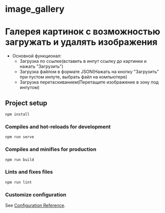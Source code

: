 # image_gallery

# Галерея картинок с возможностью загружать и удалять изображения
- Основной функционал:
    - Загрузка по ссылке(вставить в инпут ссылку до картинки и нажать "Загрузить")
    - Загрузка файлом в формате JSON(Нажать на кнопку "Загрузить" при пустом инпуте, выбрать файл на компьютере)
    - Загрузка перетаскиванием(Перетащите изображение в зону под инпутом)

## Project setup
```
npm install
```

### Compiles and hot-reloads for development
```
npm run serve
```

### Compiles and minifies for production
```
npm run build
```

### Lints and fixes files
```
npm run lint
```

### Customize configuration
See [Configuration Reference](https://cli.vuejs.org/config/).
